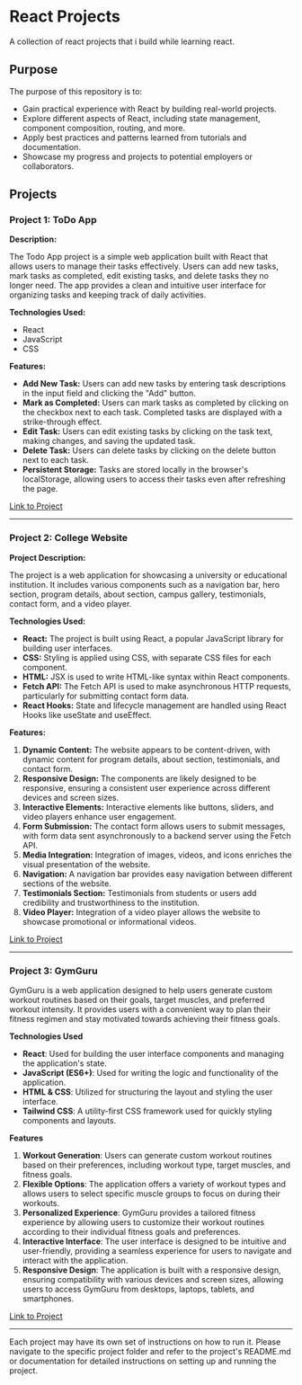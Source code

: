 # React Projects

A collection of react projects that i build while learning react.

## Purpose

The purpose of this repository is to:

- Gain practical experience with React by building real-world projects.
- Explore different aspects of React, including state management, component composition, routing, and more.
- Apply best practices and patterns learned from tutorials and documentation.
- Showcase my progress and projects to potential employers or collaborators.

## Projects

### Project 1: ToDo App

**Description:**

The Todo App project is a simple web application built with React that allows users to manage their tasks effectively. Users can add new tasks, mark tasks as completed, edit existing tasks, and delete tasks they no longer need. The app provides a clean and intuitive user interface for organizing tasks and keeping track of daily activities.

**Technologies Used:**

- React
- JavaScript
- CSS

**Features:**

- **Add New Task:** Users can add new tasks by entering task descriptions in the input field and clicking the "Add" button.
- **Mark as Completed:** Users can mark tasks as completed by clicking on the checkbox next to each task. Completed tasks are displayed with a strike-through effect.
- **Edit Task:** Users can edit existing tasks by clicking on the task text, making changes, and saving the updated task.
- **Delete Task:** Users can delete tasks by clicking on the delete button next to each task.
- **Persistent Storage:** Tasks are stored locally in the browser's localStorage, allowing users to access their tasks even after refreshing the page.

[Link to Project](https://github.com/ishwar-ikm/React-Projects/tree/main/1.%20ToDo)

---

### Project 2: College Website

**Project Description:**

The project is a web application for showcasing a university or educational institution. It includes various components such as a navigation bar, hero section, program details, about section, campus gallery, testimonials, contact form, and a video player.

**Technologies Used:**

- **React:** The project is built using React, a popular JavaScript library for building user interfaces.
- **CSS:** Styling is applied using CSS, with separate CSS files for each component.
- **HTML:** JSX is used to write HTML-like syntax within React components.
- **Fetch API:** The Fetch API is used to make asynchronous HTTP requests, particularly for submitting contact form data.
- **React Hooks:** State and lifecycle management are handled using React Hooks like useState and useEffect.

**Features:**

1. **Dynamic Content:** The website appears to be content-driven, with dynamic content for program details, about section, testimonials, and contact form.
2. **Responsive Design:** The components are likely designed to be responsive, ensuring a consistent user experience across different devices and screen sizes.
3. **Interactive Elements:** Interactive elements like buttons, sliders, and video players enhance user engagement.
4. **Form Submission:** The contact form allows users to submit messages, with form data sent asynchronously to a backend server using the Fetch API.
5. **Media Integration:** Integration of images, videos, and icons enriches the visual presentation of the website.
6. **Navigation:** A navigation bar provides easy navigation between different sections of the website.
7. **Testimonials Section:** Testimonials from students or users add credibility and trustworthiness to the institution.
8. **Video Player:** Integration of a video player allows the website to showcase promotional or informational videos.

[Link to Project](https://github.com/ishwar-ikm/React-Projects/tree/main/2.%20College%20Website)

---

### Project 3: GymGuru

GymGuru is a web application designed to help users generate custom workout routines based on their goals, target muscles, and preferred workout intensity. It provides users with a convenient way to plan their fitness regimen and stay motivated towards achieving their fitness goals.

**Technologies Used**
- **React**: Used for building the user interface components and managing the application's state.
- **JavaScript (ES6+)**: Used for writing the logic and functionality of the application.
- **HTML & CSS**: Utilized for structuring the layout and styling the user interface.
- **Tailwind CSS**: A utility-first CSS framework used for quickly styling components and layouts.

**Features**
1. **Workout Generation**: Users can generate custom workout routines based on their preferences, including workout type, target muscles, and fitness goals.
2. **Flexible Options**: The application offers a variety of workout types and allows users to select specific muscle groups to focus on during their workouts.
3. **Personalized Experience**: GymGuru provides a tailored fitness experience by allowing users to customize their workout routines according to their individual fitness goals and preferences.
4. **Interactive Interface**: The user interface is designed to be intuitive and user-friendly, providing a seamless experience for users to navigate and interact with the application.
5. **Responsive Design**: The application is built with a responsive design, ensuring compatibility with various devices and screen sizes, allowing users to access GymGuru from desktops, laptops, tablets, and smartphones.

[Link to Project](https://github.com/ishwar-ikm/React-Projects/tree/main/3.%20Gym%20App)

---

Each project may have its own set of instructions on how to run it. Please navigate to the specific project folder and refer to the project's README.md or documentation for detailed instructions on setting up and running the project.
